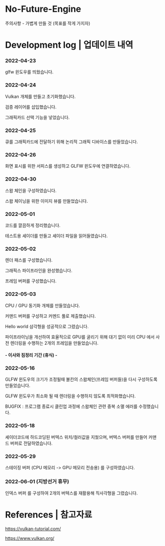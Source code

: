 # No-Future-Engine

주의사항 - 가볍게 만들 것 (목표를 작게 가지자)



# Development log | 업데이트 내역

### 2022-04-23

glfw 윈도우를 띄웠습니다.

### 2022-04-24

Vulkan 개체를 만들고 초기화했습니다.

검증 레이어를 삽입했습니다.

그래픽카드 선택 기능을 넣었습니다.

### 2022-04-25

큐를 그래픽카드에 전달하기 위해 논리적 그래픽 디바이스를 만들었습니다.

### 2022-04-26

화면 표시를 위한 서피스를 생성하고 GLFW 윈도우에 연결하였습니다.

### 2022-04-30

스왑 체인을 구성하였습니다.

스왑 체이닝을 위한 이미지 뷰를 만들었습니다.

### 2022-05-01

코드를 깔끔하게 정리했습니다.

테스트용 셰이더를 만들고 셰이더 파일을 읽어들였습니다.

### 2022-05-02

렌더 패스를 구성했습니다.

그래픽스 파이프라인을 완성했습니다.

프레임 버퍼를 구성했습니다.

### 2022-05-03

CPU / GPU 동기화 개체를 만들었습니다.

커맨드 버퍼를 구성하고 커멘드 풀로 제출했습니다.

Hello world 삼각형을 성공적으로 그렸습니다.

파이프라이닝을 개선하여 효율적으로 GPU를 굴리기 위해 대기 없이 미리 CPU 에서 사전 렌더링을 수행하는 2개의 프레임을 만들었습니다.

#### - 이사와 짐정리 기간 (휴식) -

### 2022-05-16

GLFW 윈도우의 크기가 조정될때 불칸의 스왑체인(프레임 버퍼들)을 다시 구성하도록 만들었습니다.

GLFW 윈도우가 최소화 될 때 렌더링을 수행하지 않도록 최적화했습니다.

BUGFIX : 프로그램 종료시 클린업 과정에 스왑체인 관련 중복 소멸 에러를 수정했습니다.

### 2022-05-18

셰이더코드에 하드코딩된 버텍스 위치/컬러값을 지웠으며, 버텍스 버퍼를 만들어 커맨드 버퍼로 전달하였습니다.

### 2022-05-29

스테이징 버퍼 (CPU 메모리 -> GPU 메모리 전송용) 를 구성하였습니다.

### 2022-06-01 (지방선거 휴무)

인덱스 버퍼 를 구성하여 2개의 버텍스를 재활용해 직사각형을 그렸습니다.


# References | 참고자료

https://vulkan-tutorial.com/

https://www.vulkan.org/


